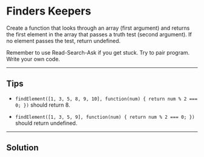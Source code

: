 # Finders Keepers

Create a function that looks through an array (first argument) and returns the first element in the array that passes a truth test (second argument). If no element passes the test, return undefined.

Remember to use Read-Search-Ask if you get stuck. Try to pair program. Write your own code.

---

## Tips

- `findElement([1, 3, 5, 8, 9, 10], function(num) { return num % 2 === 0; })` should return 8.

- `findElement([1, 3, 5, 9], function(num) { return num % 2 === 0; })` should return undefined.

---

## Solution

```js

```